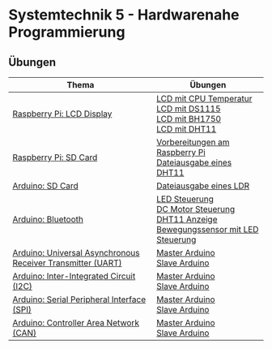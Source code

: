 # Systemtechnik 5 - Hardwarenahe Programmierung

## Übungen

| Thema | Übungen |
| --- | --- |
| [Raspberry Pi: LCD Display](./lcd/) | [LCD mit CPU Temperatur](./lcd/sensor_rpicpu.c) <br> [LCD mit DS1115](./lcd/sensor_ads1115.c) <br> [LCD mit BH1750](./lcd/sensor_bh1750.c) <br> [LCD mit DHT11](./lcd/sensor_dht11.c) |
| [Raspberry Pi: SD Card](./sdcard/) | [Vorbereitungen am Raspberry Pi](./sdcard/README.md) <br> [Dateiausgabe eines DHT11](./sdcard/sdcard_dht11.c) |
| [Arduino: SD Card](./sdcard_arduino/) | [Dateiausgabe eines LDR](./sdcard_arduino/sdcard_arduino.ino) |
| [Arduino: Bluetooth](./bluetooth/) | [LED Steuerung](./bluetooth/led.ino) <br> [DC Motor Steuerung](./bluetooth/dcmotor.ino) <br> [DHT11 Anzeige](./bluetooth/dht11.ino) <br> [Bewegungssensor mit LED Steuerung](/bluetooth/bewegungssensor_led.ino) |
| [Arduino: Universal Asynchronous Receiver Transmitter (UART)](./uart/) | [Master Arduino](./uart/UART_LEDs_LDR_Master.ino) <br> [Slave Arduino](./uart/UART_LEDs_LDR_Slave.ino) |
| [Arduino: Inter-Integrated Circuit (I2C)](./i2c/) | [Master Arduino](./i2c/I2C_LEDs_LDR_Master.ino) <br> [Slave Arduino](./i2c/I2C_LEDs_LDR_Slave.ino) |
| [Arduino: Serial Peripheral Interface (SPI)](./spi/) | [Master Arduino](./spi/SPI_CircuitDigest_LEDs_LDR_Master.ino) <br> [Slave Arduino](./spi/SPI_CircuitDigest_LEDs_LDR_Slave.ino)
| [Arduino: Controller Area Network (CAN)](./can/) | [Master Arduino](./can/5AHIT_FrKr_MCP2515-CAN_LEDs_LDR_Master.ino) <br> [Slave Arduino](./can/5AHIT_FrKr_MCP2515-CAN-LEDs_LDR_Slave.ino)
